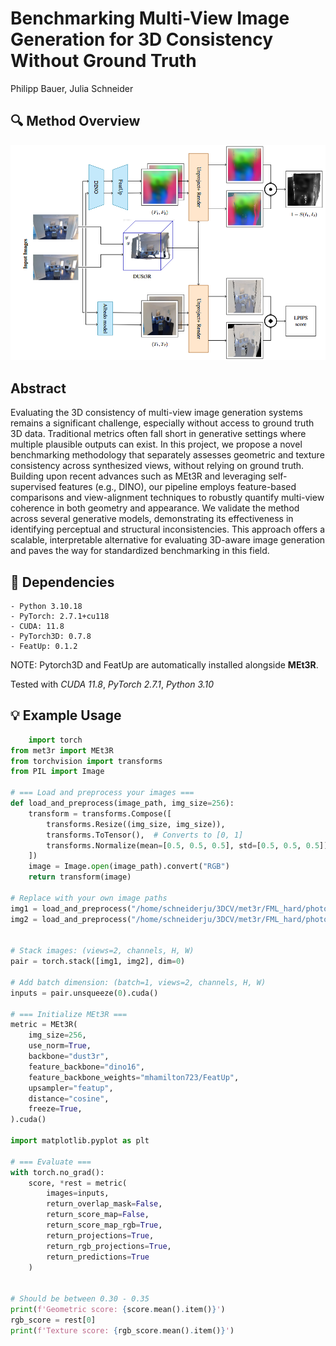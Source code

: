 
# Benchmarking Multi-View Image Generation for 3D Consistency Without Ground Truth 
Philipp Bauer, Julia Schneider


## 🔍 Method Overview 
<div align="center">
  <img src="assets/Pipeline.png" width="600"/>
</div>



## Abstract
Evaluating the 3D consistency of multi-view image generation systems remains a significant challenge, especially without access to ground truth 3D data. Traditional metrics often fall short in generative settings where multiple plausible outputs can exist. In this project, we propose a novel benchmarking methodology that separately assesses geometric and texture consistency across synthesized views, without relying on ground truth. Building upon recent advances such as MEt3R and leveraging self-supervised features (e.g., DINO), our pipeline employs feature-based comparisons and view-alignment techniques to robustly quantify multi-view coherence in both geometry and appearance. We validate the method across several generative models, demonstrating its effectiveness in identifying perceptual and structural inconsistencies. This approach offers a scalable, interpretable alternative for evaluating 3D-aware image generation and paves the way for standardized benchmarking in this field.



## 📌 Dependencies

    - Python 3.10.18
    - PyTorch: 2.7.1+cu118
    - CUDA: 11.8
    - PyTorch3D: 0.7.8
    - FeatUp: 0.1.2

NOTE: Pytorch3D and FeatUp are automatically installed alongside **MEt3R**.

Tested with *CUDA 11.8*, *PyTorch 2.7.1*, *Python 3.10*


## 💡 Example Usage

```python
    import torch
from met3r import MEt3R
from torchvision import transforms
from PIL import Image

# === Load and preprocess your images ===
def load_and_preprocess(image_path, img_size=256):
    transform = transforms.Compose([
        transforms.Resize((img_size, img_size)),
        transforms.ToTensor(),  # Converts to [0, 1]
        transforms.Normalize(mean=[0.5, 0.5, 0.5], std=[0.5, 0.5, 0.5])  # Now in [-1, 1]
    ])
    image = Image.open(image_path).convert("RGB")
    return transform(image)

# Replace with your own image paths
img1 = load_and_preprocess("/home/schneiderju/3DCV/met3r/FML_hard/photoconsistent-nvs/samples/000c3ab189999a83/samples/00000000/images/0004_hue.png")
img2 = load_and_preprocess("/home/schneiderju/3DCV/met3r/FML_hard/photoconsistent-nvs/samples/000c3ab189999a83/samples/00000000/images/0004.png")


# Stack images: (views=2, channels, H, W)
pair = torch.stack([img1, img2], dim=0)

# Add batch dimension: (batch=1, views=2, channels, H, W)
inputs = pair.unsqueeze(0).cuda()

# === Initialize MEt3R ===
metric = MEt3R(
    img_size=256,
    use_norm=True,
    backbone="dust3r",
    feature_backbone="dino16",
    feature_backbone_weights="mhamilton723/FeatUp",
    upsampler="featup",
    distance="cosine",
    freeze=True,
).cuda()

import matplotlib.pyplot as plt

# === Evaluate ===
with torch.no_grad():
    score, *rest = metric(
        images=inputs,
        return_overlap_mask=False,
        return_score_map=False,
        return_score_map_rgb=True,
        return_projections=True,
        return_rgb_projections=True,
        return_predictions=True
    )


# Should be between 0.30 - 0.35
print(f'Geometric score: {score.mean().item()}')
rgb_score = rest[0]
print(f'Texture score: {rgb_score.mean().item()}')

    
```

